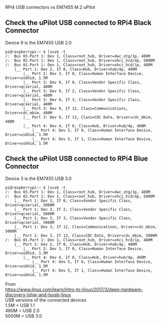 RPi4 USB connectors vs EM7455 M.2 uPilot 

## Check the uPilot USB connected to RPi4 Black Connector

Device 9 is the EM7455 USB 2.0
```
pi@raspberrypi:~ $ lsusb -t
/:  Bus 03.Port 1: Dev 1, Class=root_hub, Driver=dwc_otg/1p, 480M
/:  Bus 02.Port 1: Dev 1, Class=root_hub, Driver=xhci_hcd/4p, 5000M
/:  Bus 01.Port 1: Dev 1, Class=root_hub, Driver=xhci_hcd/1p, 480M
    |__ Port 1: Dev 2, If 0, Class=Hub, Driver=hub/4p, 480M
        |__ Port 2: Dev 3, If 0, Class=Human Interface Device, Driver=usbhid, 1.5M
        |__ Port 3: Dev 9, If 0, Class=Vendor Specific Class, Driver=qcserial, 480M
        |__ Port 3: Dev 9, If 2, Class=Vendor Specific Class, Driver=qcserial, 480M
        |__ Port 3: Dev 9, If 3, Class=Vendor Specific Class, Driver=qcserial, 480M
        |__ Port 3: Dev 9, If 12, Class=Communications, Driver=cdc_mbim, 480M
        |__ Port 3: Dev 9, If 13, Class=CDC Data, Driver=cdc_mbim, 480M
        |__ Port 4: Dev 4, If 0, Class=Hub, Driver=hub/4p, 480M
            |__ Port 4: Dev 5, If 0, Class=Human Interface Device, Driver=usbhid, 1.5M
            |__ Port 4: Dev 5, If 1, Class=Human Interface Device, Driver=usbhid, 1.5M
```

## Check the uPilot USB connected to RPi4 Blue Connector

Device 3 is the EM7455 USB 3.0

```
pi@raspberrypi:~ $ lsusb -t
/:  Bus 03.Port 1: Dev 1, Class=root_hub, Driver=dwc_otg/1p, 480M
/:  Bus 02.Port 1: Dev 1, Class=root_hub, Driver=xhci_hcd/4p, 5000M
    |__ Port 1: Dev 3, If 0, Class=Vendor Specific Class, Driver=qcserial, 5000M
    |__ Port 1: Dev 3, If 2, Class=Vendor Specific Class, Driver=qcserial, 5000M
    |__ Port 1: Dev 3, If 3, Class=Vendor Specific Class, Driver=qcserial, 5000M
    |__ Port 1: Dev 3, If 12, Class=Communications, Driver=cdc_mbim, 5000M
    |__ Port 1: Dev 3, If 13, Class=CDC Data, Driver=cdc_mbim, 5000M
/:  Bus 01.Port 1: Dev 1, Class=root_hub, Driver=xhci_hcd/1p, 480M
    |__ Port 1: Dev 2, If 0, Class=Hub, Driver=hub/4p, 480M
        |__ Port 2: Dev 3, If 0, Class=Human Interface Device, Driver=usbhid, 1.5M
        |__ Port 4: Dev 4, If 0, Class=Hub, Driver=hub/4p, 480M
            |__ Port 4: Dev 5, If 0, Class=Human Interface Device, Driver=usbhid, 1.5M
            |__ Port 4: Dev 5, If 1, Class=Human Interface Device, Driver=usbhid, 1.5M
```
From   
https://www.linux.com/learn/intro-to-linux/2017/3/deep-hardware-discovery-lshw-and-lsusb-linux  
USB versions of the connected devices  
1.5M = USB 1.1  
480M = USB 2.0  
5000M = USB 3.0  



